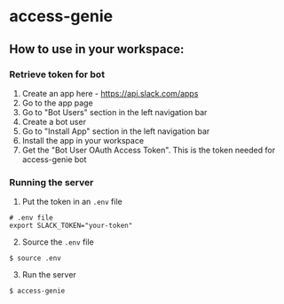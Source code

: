 # access-genie

## How to use in your workspace:

### Retrieve token for bot

1. Create an app here - https://api.slack.com/apps
2. Go to the app page
3. Go to "Bot Users" section in the left navigation bar
4. Create a bot user
5. Go to "Install App" section in the left navigation bar
6. Install the app in your workspace
7. Get the "Bot User OAuth Access Token". This is the token needed for access-genie bot

### Running the server

1. Put the token in an `.env` file

```
# .env file
export SLACK_TOKEN="your-token"
```

2. Source the `.env` file

```
$ source .env
```

3. Run the server

```
$ access-genie
```